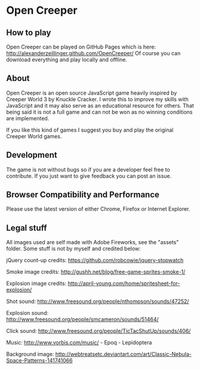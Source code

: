 # Open Creeper

## How to play

Open Creeper can be played on GitHub Pages which is here: http://alexanderzeillinger.github.com/OpenCreeper/
Of course you can download everything and play locally and offline.

## About

Open Creeper is an open source JavaScript game heavily inspired by Creeper World 3 by Knuckle Cracker.
I wrote this to improve my skills with JavaScript and it may also serve as an educational resource for others.
That being said it is not a full game and can not be won as no winning conditions are implemented.

If you like this kind of games I suggest you buy and play the original Creeper World games.

## Development

The game is not without bugs so if you are a developer feel free to contribute. If you just want to give feedback you can post an issue.

## Browser Compatibility and Performance

Please use the latest version of either Chrome, Firefox or Internet Explorer.

## Legal stuff

All images used are self made with Adobe Fireworks, see the "assets" folder.
Some stuff is not by myself and credited below:

jQuery count-up credits:
https://github.com/robcowie/jquery-stopwatch

Smoke image credits:
http://gushh.net/blog/free-game-sprites-smoke-1/

Explosion image credits:
http://april-young.com/home/spritesheet-for-explosion/

Shot sound:
http://www.freesound.org/people/nthompson/sounds/47252/

Explosion sound:
http://www.freesound.org/people/smcameron/sounds/51464/

Click sound:
http://www.freesound.org/people/TicTacShutUp/sounds/406/

Music:
http://www.vorbis.com/music/ - Epoq - Lepidoptera

Background image:
http://webtreatsetc.deviantart.com/art/Classic-Nebula-Space-Patterns-141741066
